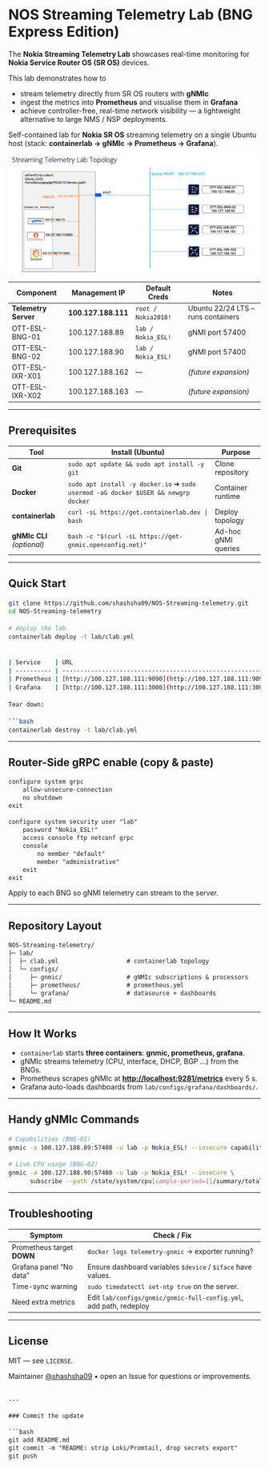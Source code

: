 # NOS Streaming Telemetry Lab  (BNG Express Edition)

The **Nokia Streaming Telemetry Lab** showcases real-time monitoring for   
**Nokia Service Router OS (SR OS)** devices.

This lab demonstrates how to

* stream telemetry directly from SR OS routers with **gNMIc**
* ingest the metrics into **Prometheus** and visualise them in **Grafana**
* achieve controller-free, real-time network visibility — a lightweight
  alternative to large NMS / NSP deployments.

Self-contained lab for **Nokia SR OS** streaming telemetry on a single Ubuntu
host (stack: **containerlab → gNMIc → Prometheus → Grafana**).

![Streaming-telemetry topology](docs/topology.png)

| Component            | Management IP       | Default Creds        | Notes                              |
|----------------------|---------------------|----------------------|------------------------------------|
| **Telemetry Server** | **100.127.188.111** | `root / Nokia2018!`  | Ubuntu 22/24 LTS – runs containers |
| OTT-ESL-BNG-01       | 100.127.188.89      | `lab / Nokia_ESL!`   | gNMI port 57400                    |
| OTT-ESL-BNG-02       | 100.127.188.90      | `lab / Nokia_ESL!`   | gNMI port 57400                    |
| OTT-ESL-IXR-X01      | 100.127.188.162     | —                    | *(future expansion)*               |
| OTT-ESL-IXR-X02      | 100.127.188.163     | —                    | *(future expansion)*               |

---

## Prerequisites

| Tool              | Install (Ubuntu)                                                                                                   | Purpose            |
|-------------------|--------------------------------------------------------------------------------------------------------------------|--------------------|
| **Git**           | `sudo apt update && sudo apt install -y git`                                                                       | Clone repository   |
| **Docker**        | `sudo apt install -y docker.io`  ➜  `sudo usermod -aG docker $USER && newgrp docker`                               | Container runtime  |
| **containerlab**  | `curl -sL https://get.containerlab.dev \| bash`                                                                    | Deploy topology    |
| **gNMIc CLI** *(optional)* | `bash -c "$(curl -sL https://get-gnmic.openconfig.net)"`                                                   | Ad-hoc gNMI queries|

---

## Quick Start

```bash
git clone https://github.com/shashsha09/NOS-Streaming-telemetry.git
cd NOS-Streaming-telemetry

# deploy the lab
containerlab deploy -t lab/clab.yml


| Service    | URL                                                        | Credentials                                  |
| ---------- | ---------------------------------------------------------- | -------------------------------------------- |
| Prometheus | [http://100.127.188.111:9090](http://100.127.188.111:9090) | —                                            |
| Grafana    | [http://100.127.188.111:3000](http://100.127.188.111:3000) | `admin / Nokia2018!` ← change on first login |

Tear down:

```bash
containerlab destroy -t lab/clab.yml
```

---

## Router-Side gRPC enable (copy & paste)

```text
configure system grpc
    allow-unsecure-connection
    no shutdown
exit

configure system security user "lab"
    password "Nokia_ESL!"
    access console ftp netconf grpc
    console
        no member "default"
        member "administrative"
    exit
exit
```

Apply to each BNG so gNMI telemetry can stream to the server.

---

## Repository Layout

```
NOS-Streaming-telemetry/
├─ lab/
│  ├─ clab.yml                   # containerlab topology
│  └─ configs/
│     ├─ gnmic/                  # gNMIc subscriptions & processors
│     ├─ prometheus/             # prometheus.yml
│     └─ grafana/                # datasource + dashboards
└─ README.md
```

---

## How It Works

* `containerlab` starts **three containers**: **gnmic, prometheus, grafana**.
* gNMIc streams telemetry (CPU, interface, DHCP, BGP …) from the BNGs.
* Prometheus scrapes gNMIc at **[http://localhost:9281/metrics](http://localhost:9281/metrics)** every 5 s.
* Grafana auto-loads dashboards from `lab/configs/grafana/dashboards/`.

---

## Handy gNMIc Commands

```bash
# Capabilities (BNG-01)
gnmic -a 100.127.188.89:57400 -u lab -p Nokia_ESL! --insecure capabilities

# Live CPU usage (BNG-02)
gnmic -a 100.127.188.90:57400 -u lab -p Nokia_ESL! --insecure \
      subscribe --path /state/system/cpu[sample-period=1]/summary/total/time-used
```

---

## Troubleshooting

| Symptom                    | Check / Fix                                                        |
| -------------------------- | ------------------------------------------------------------------ |
| Prometheus target **DOWN** | `docker logs telemetry-gnmic` → exporter running?                  |
| Grafana panel “No data”    | Ensure dashboard variables `$device` / `$iface` have values.       |
| Time-sync warning          | `sudo timedatectl set-ntp true` on the server.                     |
| Need extra metrics         | Edit `lab/configs/gnmic/gnmic-full-config.yml`, add path, redeploy |

---

## License

MIT — see `LICENSE`.

Maintainer  [@shashsha09](https://github.com/shashsha09) • open an Issue for questions or improvements.

````

---

### Commit the update

```bash
git add README.md
git commit -m "README: strip Loki/Promtail, drop secrets export"
git push
````
